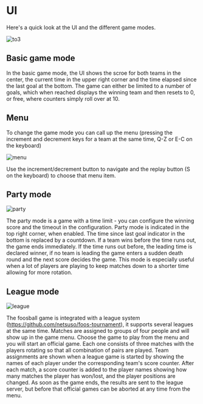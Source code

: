 # UI

Here's a quick look at the UI and the different game modes.

![to3](to3.jpg)

## Basic game mode

In the basic game mode, the UI shows the scroe for both teams in the center, the current time in the upper right corner and the time elapsed since the last goal at the bottom.
The game can either be limited to a number of goals, which when reached displays the winning team and then resets to 0, or free, where counters simply roll over at 10.

## Menu

To change the game mode you can call up the menu (pressing the increment and decrement keys for a team at the same time, Q-Z or E-C on the keyboard)

![menu](menu.jpg)

Use the increment/decrement button to navigate and the replay button (S on the keyboard) to choose that menu item.

## Party mode

![party](party.jpg)

The party mode is a game with a time limit - you can configure the winning score and the timeout in the configuration.
Party mode is indicated in the top right corner, when enabled.
The time since last goal indicator in the bottom is replaced by a countdown.
If a team wins before the time runs out, the game ends immediately. If the time runs out before, the leading time is declared winner, if no team is leading the game enters a sudden death round and the next score decides the game.
This mode is especially useful when a lot of players are playing to keep matches down to a shorter time allowing for more rotation.

## League mode

![league](league.jpg)

The foosball game is integrated with a league system (https://github.com/netsuso/foos-tournament), it supports several leagues at the same time. Matches are assigned to groups of four people and will show up in the game menu.
Choose the game to play from the menu and you will start an official game. Each one consists of three matches with the players rotating so that all combination of pairs are played.
Team assignments are shown when a league game is started by showing the names of each player under the corresponding team's score counter.
After each match, a score counter is added to the player names showing how many matches the player has won/lost, and the player positions are changed.
As soon as the game ends, the results are sent to the league server, but before that official games can be aborted at any time from the menu.
